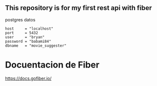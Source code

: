 ## This repository is for my first rest api with fiber

postgres datos

    host     = "localhost"
    port     = 5432
    user     = "bryan"
    password = "babami84"
    dbname   = "movie_suggester"

# Docuentacion de Fiber

https://docs.gofiber.io/